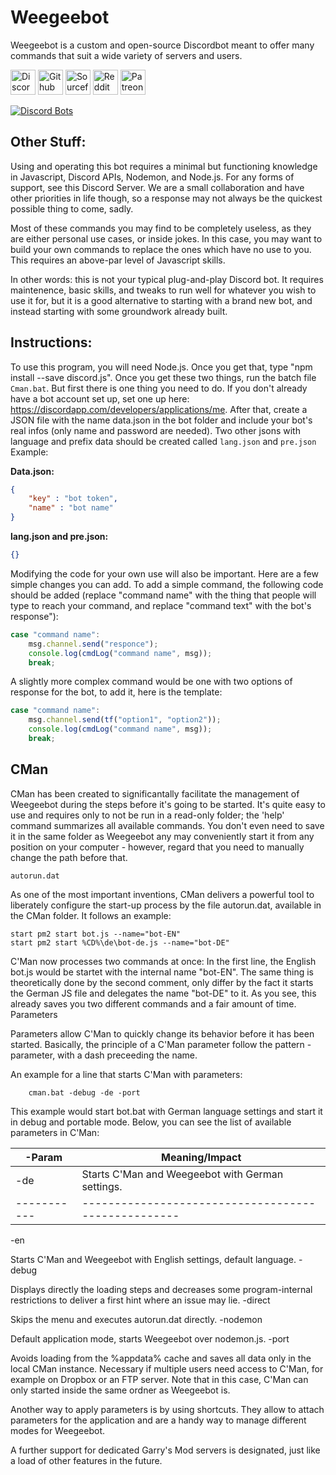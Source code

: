 # Weegeebot
Weegeebot is a custom and open-source Discordbot meant to offer many commands that suit a wide variety of servers and users. 

<a href="https://discord.gg/HudQcWh" target="_blank"><img alt="Discord Server" src="https://discordapp.com/assets/07dca80a102d4149e9736d4b162cff6f.ico" title="Discord Server" width="40px" target="_blank"></a>
<a href="https://github.com/HoubkneghteS/Weegeebot" target="_blank"><img alt="Github" src="https://cdn4.iconfinder.com/data/icons/iconsimple-logotypes/512/github-512.png" title="Github" width="40px" target="_blank"></a>
<a href="https://sourceforge.net/projects/weegeebot/"><img alt="Sourceforge" src="https://a.fsdn.com/con/img/sftheme/favicon.ico" title="Sourceforge" width="40px"></a>
<a href="https://www.reddit.com/r/weegeebot/"><img alt="Reddit" src="https://www.redditstatic.com/favicon.ico" title="Reddit" width="40px"></a>
</a>
<a href="https://www.patreon.com/Weegeebot/"><img alt="Patreon" src="https://upload.wikimedia.org/wikipedia/commons/thumb/9/94/Patreon_logo.svg/768px-Patreon_logo.svg.png" title="Patreon" width="40px"></a>

[![Discord Bots](https://discordbots.org/api/widget/239261914918682624.svg)](https://discordbots.org/bot/239261914918682624)

## Other Stuff:

Using and operating this bot requires a minimal but functioning knowledge in Javascript, Discord APIs, Nodemon, and Node.js. For any forms of support, see this Discord Server. We are a small collaboration and have other priorities in life though, so a response may not always be the quickest possible thing to come, sadly.

Most of these commands you may find to be completely useless, as they are either personal use cases, or inside jokes. In this case, you may want to build your own commands to replace the ones which have no use to you. This requires an above-par level of Javascript skills.

In other words: this is not your typical plug-and-play Discord bot. It requires maintenence, basic skills, and tweaks to run well for whatever you wish to use it for, but it is a good alternative to starting with a brand new bot, and instead starting with some groundwork already built.

## Instructions:

To use this program, you will need Node.js. Once you get that, type "npm install --save discord.js". Once you get these two things, run the batch file `Cman.bat`. But first there is one thing you need to do. If you don't already have a bot account set up, set one up here: https://discordapp.com/developers/applications/me. After that, create a JSON file with the name data.json in the bot folder and include your bot's real infos (only name and password are needed). Two other jsons with language and prefix data should be created called `lang.json` and `pre.json` Example:

**Data.json:**
```json
{
	"key" : "bot token",
	"name" : "bot name"
}
```
**lang.json and pre.json:**
```json
{}
```
Modifying the code for your own use will also be important. Here are a few simple changes you can add. To add a simple command, the following code should be added (replace "command name" with the thing that people will type to reach your command, and replace "command text" with the bot's response"):

```js
case "command name":
	msg.channel.send("responce");
	console.log(cmdLog("command name", msg));
	break;
 ```
A slightly more complex command would be one with two options of response for the bot, to add it, here is the template:
```js
case "command name":
	msg.channel.send(tf("option1", "option2"));
	console.log(cmdLog("command name", msg));
	break;
```
## CMan

CMan has been created to significantally facilitate the management of Weegeebot during the steps before it's going to be started. It's quite easy to use and requires only to not be run in a read-only folder; the 'help' command summarizes all available commands. You don't even need to save it in the same folder as Weegeebot any may conveniently start it from any position on your computer - however, regard that you need to manually change the path before that.

``autorun.dat``

As one of the most important inventions, CMan delivers a powerful tool to liberately configure the start-up process by the file autorun.dat, available in the CMan folder. It follows an example:
```batch
start pm2 start bot.js --name="bot-EN"
start pm2 start %CD%\de\bot-de.js --name="bot-DE" 
```
C'Man now processes two commands at once: In the first line, the English bot.js would be startet with the internal name "bot-EN". The same thing is theoretically done by the second comment, only differ by the fact it starts the German JS file and delegates the name "bot-DE" to it. As you see, this already saves you two different commands and a fair amount of time.
Parameters

Parameters allow C'Man to quickly change its behavior before it has been started. Basically, the principle of a C'Man parameter follow the pattern -parameter, with a dash preceeding the name.

An example for a line that starts C'Man with parameters:

`    cman.bat -debug -de -port`

This example would start bot.bat with German language settings and start it in debug and portable mode. Below, you can see the list of available parameters in C'Man:

| -Param    |	Meaning/Impact                                  |
|-----------|---------------------------------------------------|
|-de 	    |  Starts C'Man and Weegeebot with German settings. |
|-----------|---------------------------------------------------|
-en 	

Starts C'Man and Weegeebot with English settings, default language.
-debug 	

Displays directly the loading steps and decreases some program-internal restrictions to deliver a first hint where an issue may lie.
-direct 	

Skips the menu and executes autorun.dat directly.
-nodemon 	

Default application mode, starts Weegeebot over nodemon.js.
-port 	

Avoids loading from the %appdata% cache and saves all data only in the local CMan instance. Necessary if multiple users need access to C'Man, for example on Dropbox or an FTP server. Note that in this case, C'Man can only started inside the same ordner as Weegeebot is.

Another way to apply parameters is by using shortcuts. They allow to attach parameters for the application and are a handy way to manage different modes for Weegeebot.

A further support for dedicated Garry's Mod servers is designated, just like a load of other features in the future.
